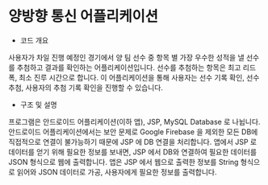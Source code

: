 # 양방향 통신 어플리케이션


- 코드 개요

사용자가 차일 진행 예정인 경기에서 양 팀 선수 중 항목 별 가장 우수한 성적을 낼 선수를 추첨하고 결과를 확인하는 어플리케이션입니다.
선수를 추첨하는 항목은 최고 리드폭, 최소 진루 시간으로 합니다.
이 어플리케이션을 통해 사용자는 선수 기록 확인, 선수 추첨, 사용자의 추첨 기록 확인을 진행할 수 있습니다.

- 구조 및 설명

프로그램은 안드로이드 어플리케이션(이하 앱), JSP, MySQL Database 로 나뉩니다.
안드로이드 어플리케이션에서는 보안 문제로 Google Firebase 을 제외한 모든 DB에 직접적으로 연결이 불가능하기 때문에 JSP 에 DB 연결을 처리합니다. 
앱에서 JSP 로 데이터를 얻기 위해 필요한 정보를 보내면, JSP 에서 DB와 연결하여 필요한 데이터를 JSON 형식으로 웹에 출력합니다.
앱은 JSP 에서 웹으로 출력한 정보를 String 형식으로 읽어와 JSON 데이터로 가공, 사용자에게 필요한 정보를 출력합니다.
